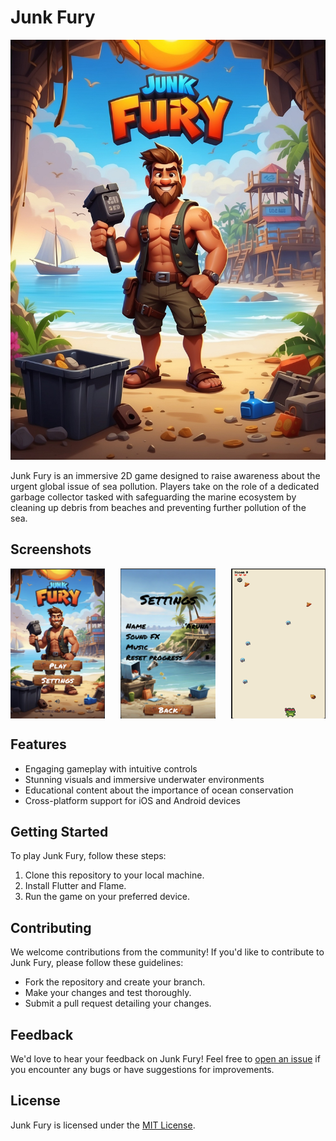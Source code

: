 # Junk Fury

![Junk Fury Banner](assets/images/home_background.jpg)

Junk Fury is an immersive 2D game designed to raise awareness about the urgent global issue of sea pollution. Players take on the role of a dedicated garbage collector tasked with safeguarding the marine ecosystem by cleaning up debris from beaches and preventing further pollution of the sea.

## Screenshots

<div style="display: flex; justify-content: space-between;">
    <img src="assets/images/doc/ss1.png" alt="Gameplay Screenshot 1" style="width: 30%; height: 240px;">
    <img src="assets/images/doc/ss2.png" alt="Gameplay Screenshot 2" style="width: 30%; height: 240px;">
    <img src="assets/images/doc/ss3.png" alt="Gameplay Screenshot 3" style="width: 30%; height: 240px;">
</div>


## Features

- Engaging gameplay with intuitive controls
- Stunning visuals and immersive underwater environments
- Educational content about the importance of ocean conservation
- Cross-platform support for iOS and Android devices

## Getting Started

To play Junk Fury, follow these steps:

1. Clone this repository to your local machine.
2. Install Flutter and Flame.
3. Run the game on your preferred device.

## Contributing

We welcome contributions from the community! If you'd like to contribute to Junk Fury, please follow these guidelines:

- Fork the repository and create your branch.
- Make your changes and test thoroughly.
- Submit a pull request detailing your changes.

## Feedback

We'd love to hear your feedback on Junk Fury! Feel free to [open an issue](https://github.com/arunanuwantha/junk-fury/issues) if you encounter any bugs or have suggestions for improvements.

## License

Junk Fury is licensed under the [MIT License](LICENSE).

